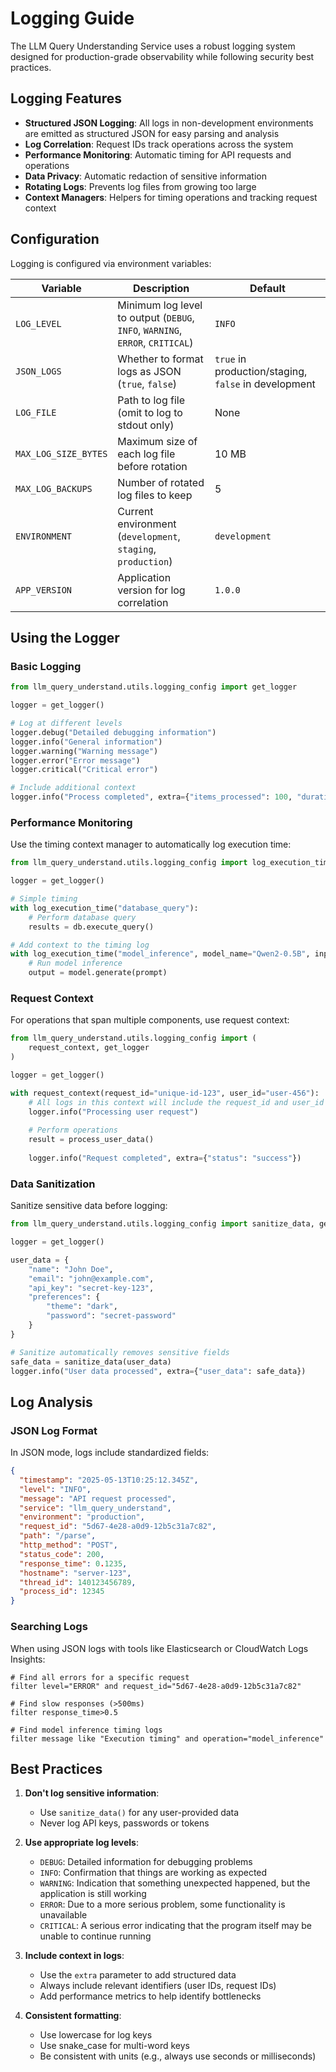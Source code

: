 # Logging Guide

The LLM Query Understanding Service uses a robust logging system designed for production-grade observability while following security best practices.

## Logging Features

- **Structured JSON Logging**: All logs in non-development environments are emitted as structured JSON for easy parsing and analysis
- **Log Correlation**: Request IDs track operations across the system
- **Performance Monitoring**: Automatic timing for API requests and operations
- **Data Privacy**: Automatic redaction of sensitive information
- **Rotating Logs**: Prevents log files from growing too large
- **Context Managers**: Helpers for timing operations and tracking request context

## Configuration

Logging is configured via environment variables:

| Variable | Description | Default |
|----------|-------------|---------|
| `LOG_LEVEL` | Minimum log level to output (`DEBUG`, `INFO`, `WARNING`, `ERROR`, `CRITICAL`) | `INFO` |
| `JSON_LOGS` | Whether to format logs as JSON (`true`, `false`) | `true` in production/staging, `false` in development |
| `LOG_FILE` | Path to log file (omit to log to stdout only) | None |
| `MAX_LOG_SIZE_BYTES` | Maximum size of each log file before rotation | 10 MB |
| `MAX_LOG_BACKUPS` | Number of rotated log files to keep | 5 |
| `ENVIRONMENT` | Current environment (`development`, `staging`, `production`) | `development` |
| `APP_VERSION` | Application version for log correlation | `1.0.0` |

## Using the Logger

### Basic Logging

```python
from llm_query_understand.utils.logging_config import get_logger

logger = get_logger()

# Log at different levels
logger.debug("Detailed debugging information")
logger.info("General information")
logger.warning("Warning message")
logger.error("Error message")
logger.critical("Critical error")

# Include additional context
logger.info("Process completed", extra={"items_processed": 100, "duration_ms": 1500})
```

### Performance Monitoring

Use the timing context manager to automatically log execution time:

```python
from llm_query_understand.utils.logging_config import log_execution_time, get_logger

logger = get_logger()

# Simple timing
with log_execution_time("database_query"):
    # Perform database query
    results = db.execute_query()

# Add context to the timing log
with log_execution_time("model_inference", model_name="Qwen2-0.5B", input_tokens=512):
    # Run model inference
    output = model.generate(prompt)
```

### Request Context

For operations that span multiple components, use request context:

```python
from llm_query_understand.utils.logging_config import (
    request_context, get_logger
)

logger = get_logger()

with request_context(request_id="unique-id-123", user_id="user-456"):
    # All logs in this context will include the request_id and user_id
    logger.info("Processing user request")
    
    # Perform operations
    result = process_user_data()
    
    logger.info("Request completed", extra={"status": "success"})
```

### Data Sanitization

Sanitize sensitive data before logging:

```python
from llm_query_understand.utils.logging_config import sanitize_data, get_logger

logger = get_logger()

user_data = {
    "name": "John Doe",
    "email": "john@example.com",
    "api_key": "secret-key-123",
    "preferences": {
        "theme": "dark",
        "password": "secret-password"
    }
}

# Sanitize automatically removes sensitive fields
safe_data = sanitize_data(user_data)
logger.info("User data processed", extra={"user_data": safe_data})
```

## Log Analysis 

### JSON Log Format

In JSON mode, logs include standardized fields:

```json
{
  "timestamp": "2025-05-13T10:25:12.345Z",
  "level": "INFO",
  "message": "API request processed",
  "service": "llm_query_understand",
  "environment": "production",
  "request_id": "5d67-4e28-a0d9-12b5c31a7c82",
  "path": "/parse",
  "http_method": "POST",
  "status_code": 200,
  "response_time": 0.1235,
  "hostname": "server-123",
  "thread_id": 140123456789,
  "process_id": 12345
}
```

### Searching Logs

When using JSON logs with tools like Elasticsearch or CloudWatch Logs Insights:

```
# Find all errors for a specific request
filter level="ERROR" and request_id="5d67-4e28-a0d9-12b5c31a7c82"

# Find slow responses (>500ms)
filter response_time>0.5

# Find model inference timing logs
filter message like "Execution timing" and operation="model_inference"
```

## Best Practices

1. **Don't log sensitive information**:
   - Use `sanitize_data()` for any user-provided data
   - Never log API keys, passwords or tokens

2. **Use appropriate log levels**:
   - `DEBUG`: Detailed information for debugging problems
   - `INFO`: Confirmation that things are working as expected
   - `WARNING`: Indication that something unexpected happened, but the application is still working
   - `ERROR`: Due to a more serious problem, some functionality is unavailable
   - `CRITICAL`: A serious error indicating that the program itself may be unable to continue running

3. **Include context in logs**:
   - Use the `extra` parameter to add structured data
   - Always include relevant identifiers (user IDs, request IDs)
   - Add performance metrics to help identify bottlenecks

4. **Consistent formatting**:
   - Use lowercase for log keys
   - Use snake_case for multi-word keys
   - Be consistent with units (e.g., always use seconds or milliseconds)
